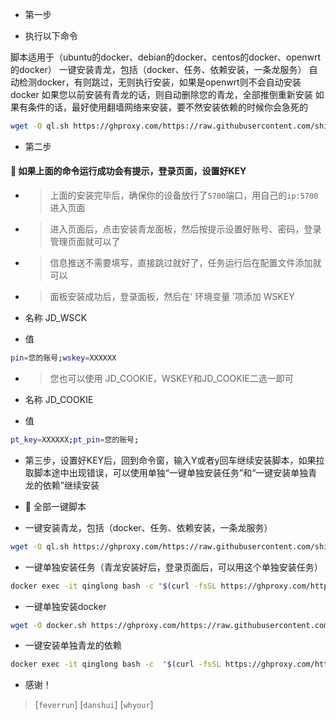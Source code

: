 
- 第一步

- 执行以下命令


脚本适用于（ubuntu的docker、debian的docker、centos的docker、openwrt的docker）
一键安装青龙，包括（docker、任务、依赖安装，一条龙服务）
自动检测docker，有则跳过，无则执行安装，如果是openwrt则不会自动安装docker
如果您以前安装有青龙的话，则自动删除您的青龙，全部推倒重新安装
如果有条件的话，最好使用翻墙网络来安装，要不然安装依赖的时候你会急死的

``` bash
wget -O ql.sh https://ghproxy.com/https://raw.githubusercontent.com/shidahuilang/QL-/main/lang.sh && bash lang.sh
```



- 第二步

#### 🚩 如果上面的命令运行成功会有提示，登录页面，设置好KEY


- > 上面的安装完毕后，确保你的设备放行了`5700`端口，用自己的`ip:5700`进入页面

- > 进入页面后，点击安装青龙面板，然后按提示设置好账号、密码，登录管理页面就可以了

- > 信息推送不需要填写，直接跳过就好了，任务运行后在配置文件添加就可以

- > 面板安装成功后，登录面板，然后在‘ 环境变量 ’项添加 WSKEY

- 名称
JD_WSCK

- 值
``` bash
pin=您的账号;wskey=XXXXXX
```



- > 您也可以使用 JD_COOKIE，WSKEY和JD_COOKIE二选一即可

- 名称
JD_COOKIE

- 值
``` bash
pt_key=XXXXXX;pt_pin=您的账号;
```


- 第三步，设置好KEY后，回到命令窗，输入Y或者y回车继续安装脚本，如果拉取脚本途中出现错误，可以使用单独“一键单独安装任务”和“一键安装单独青龙的依赖”继续安装




- 🚩 全部一键脚本



- 一键安装青龙，包括（docker、任务、依赖安装，一条龙服务）
``` bash
wget -O ql.sh https://ghproxy.com/https://raw.githubusercontent.com/shidahuilang/QL-/main/lang.sh && bash lang.sh
```

- 一键单独安装任务（青龙安装好后，登录页面后，可以用这个单独安装任务）
``` bash
docker exec -it qinglong bash -c "$(curl -fsSL https://ghproxy.com/https://raw.githubusercontent.com/shidahuilang/QL-/main/feverrun.sh)"
``` 

- 一键单独安装docker
``` bash
wget -O docker.sh https://ghproxy.com/https://raw.githubusercontent.com/shidahuilang/QL-/main/docker.sh && bash docker.sh
```

- 一键安装单独青龙的依赖
``` bash
docker exec -it qinglong bash -c  "$(curl -fsSL https://ghproxy.com/https://raw.githubusercontent.com/shidahuilang/QL-/main/npm.sh)"
```


- 感谢！

> [`feverrun`]
> [`danshui`]
> [`whyour`]
